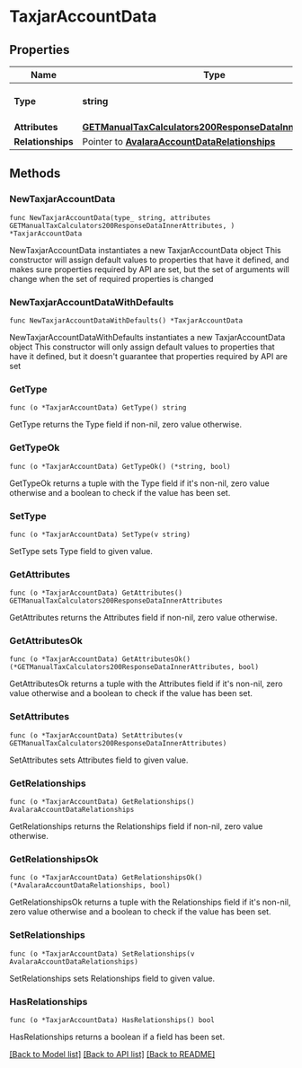 # TaxjarAccountData

## Properties

Name | Type | Description | Notes
------------ | ------------- | ------------- | -------------
**Type** | **string** | The resource&#39;s type | 
**Attributes** | [**GETManualTaxCalculators200ResponseDataInnerAttributes**](GETManualTaxCalculators200ResponseDataInnerAttributes.md) |  | 
**Relationships** | Pointer to [**AvalaraAccountDataRelationships**](AvalaraAccountDataRelationships.md) |  | [optional] 

## Methods

### NewTaxjarAccountData

`func NewTaxjarAccountData(type_ string, attributes GETManualTaxCalculators200ResponseDataInnerAttributes, ) *TaxjarAccountData`

NewTaxjarAccountData instantiates a new TaxjarAccountData object
This constructor will assign default values to properties that have it defined,
and makes sure properties required by API are set, but the set of arguments
will change when the set of required properties is changed

### NewTaxjarAccountDataWithDefaults

`func NewTaxjarAccountDataWithDefaults() *TaxjarAccountData`

NewTaxjarAccountDataWithDefaults instantiates a new TaxjarAccountData object
This constructor will only assign default values to properties that have it defined,
but it doesn't guarantee that properties required by API are set

### GetType

`func (o *TaxjarAccountData) GetType() string`

GetType returns the Type field if non-nil, zero value otherwise.

### GetTypeOk

`func (o *TaxjarAccountData) GetTypeOk() (*string, bool)`

GetTypeOk returns a tuple with the Type field if it's non-nil, zero value otherwise
and a boolean to check if the value has been set.

### SetType

`func (o *TaxjarAccountData) SetType(v string)`

SetType sets Type field to given value.


### GetAttributes

`func (o *TaxjarAccountData) GetAttributes() GETManualTaxCalculators200ResponseDataInnerAttributes`

GetAttributes returns the Attributes field if non-nil, zero value otherwise.

### GetAttributesOk

`func (o *TaxjarAccountData) GetAttributesOk() (*GETManualTaxCalculators200ResponseDataInnerAttributes, bool)`

GetAttributesOk returns a tuple with the Attributes field if it's non-nil, zero value otherwise
and a boolean to check if the value has been set.

### SetAttributes

`func (o *TaxjarAccountData) SetAttributes(v GETManualTaxCalculators200ResponseDataInnerAttributes)`

SetAttributes sets Attributes field to given value.


### GetRelationships

`func (o *TaxjarAccountData) GetRelationships() AvalaraAccountDataRelationships`

GetRelationships returns the Relationships field if non-nil, zero value otherwise.

### GetRelationshipsOk

`func (o *TaxjarAccountData) GetRelationshipsOk() (*AvalaraAccountDataRelationships, bool)`

GetRelationshipsOk returns a tuple with the Relationships field if it's non-nil, zero value otherwise
and a boolean to check if the value has been set.

### SetRelationships

`func (o *TaxjarAccountData) SetRelationships(v AvalaraAccountDataRelationships)`

SetRelationships sets Relationships field to given value.

### HasRelationships

`func (o *TaxjarAccountData) HasRelationships() bool`

HasRelationships returns a boolean if a field has been set.


[[Back to Model list]](../README.md#documentation-for-models) [[Back to API list]](../README.md#documentation-for-api-endpoints) [[Back to README]](../README.md)


